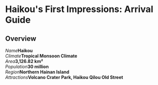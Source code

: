 # Haikou's First Impressions: Arrival Guide

## Overview

<Description>
<div><i>Name</i><b>Haikou</b></div>
<div><i>Climate</i><b>Tropical Monsoon Climate</b></div>
<div><i>Area</i><b>3,126.82 km²</b></div>
<div><i>Population</i><b>30 million</b></div>
<div><i>Region</i><b>Northern Hainan Island</b></div>
<div long><i>Attractions</i><b>Volcano Crater Park, Haikou Qilou Old Street</b></div>
</Description>
